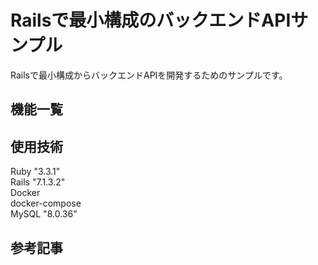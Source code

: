 # Railsで最小構成のバックエンドAPIサンプル　　
Railsで最小構成からバックエンドAPIを開発するためのサンプルです。    
  
## 機能一覧  
  
## 使用技術  
Ruby "3.3.1"  
Rails "7.1.3.2"  
Docker  
docker-compose  
MySQL "8.0.36"  
  
## 参考記事  
  